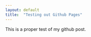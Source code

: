 ```yaml
---
layout: default
title:  "Testing out Github Pages"
---
```

This is a proper test of my github post.

